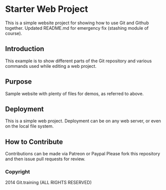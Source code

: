 # Starter Web Project

This is a simple website project for showing how to use Git and Github together.
Updated README.md for emergency fix (stashing module of course).

## Introduction

This example is to show different parts of the Git repository and various commands used while editing a web project.

## Purpose

Sample website with plenty of files for demos, as referred to above.

## Deployment

This is a simple web project. Deployment can be on any web server, or even on the local file system.

## How to Contribute

Contributions can be made via Patreon or Paypal
Please fork this repository and then issue pull requests for review.

### Copyright

2014 Git.training (ALL RIGHTS RESERVED)

